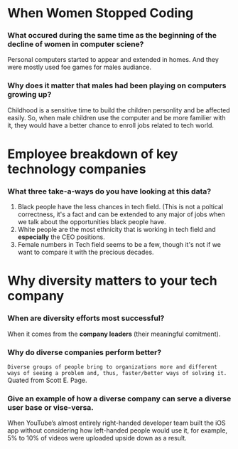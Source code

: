 # When Women Stopped Coding

### What occured during the same time as the beginning of the decline of women in computer sciene?

Personal computers started to appear and extended in homes. And they were mostly used foe games for males audiance. 

### Why does it matter that males had been playing on computers growing up?

Childhood is a sensitive time to build the children personlity and be affected easily. So, when male children use the computer and be more familier with it, they would have a better chance to enroll jobs related to tech world. 

# Employee breakdown of key technology companies

### What three take-a-ways do you have looking at this data? 

1. Black people have the less chances in tech field. (This is not a poltical correctness, it's a fact and can be extended to any major of jobs when we talk about the opportunities black people have.
2. White people are the most ethnicity that is working in tech field and **especially** the CEO positions. 
3. Female numbers in Tech field seems to be a few, though it's not if we want to compare it with the precious decades. 

# Why diversity matters to your tech company

### When are diversity efforts most successful?

When it comes from the **company leaders** (their meaningful comitment).

### Why do diverse companies perform better?
`Diverse groups of people bring to organizations more and different ways of seeing a problem and, thus, faster/better ways of solving it.` Quated from Scott E. Page.

### Give an example of how a diverse company can serve a diverse user base or vise-versa.

When YouTube’s almost entirely right-handed developer team built the iOS app without considering how left-handed people would use it, for example, 5% to 10% of videos were uploaded upside down as a result.
